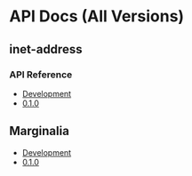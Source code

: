 # API Docs (All Versions)


## inet-address


### API Reference

* [Development](../current)
* [0.1.0](../0.1.0)


## Marginalia

* [Development](../current/marginalia)
* [0.1.0](../0.1.0/marginalia)
